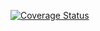 [![Coverage Status](https://coveralls.io/repos/github/AlekseyMN007/Laba6/badge.svg?branch=master)](https://coveralls.io/github/AlekseyMN007/Laba6?branch=master) 

